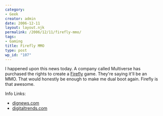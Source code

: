 ```yaml
---
category:
- Geek
creator: admin
date: 2006-12-11
layout: layout.njk
permalink: /2006/12/11/firefly-mmo/
tags:
- Gaming
title: Firefly MMO
type: post
wp_id: "107"
---
```


I happened upon this news today.  A company called Multiverse has purchased the rights to create a [Firefly](http://www.imdb.com/title/tt0303461/) game.  They're saying it'll be an MMO.  That would honestly be enough to make me dual boot again.  Firefly is that awesome.

Info Links:

- [dignews.com](http://www.dignews.com/news.php?story_id=19649)
- [digitaltrends.com](http://news.digitaltrends.com/article11885.html)
